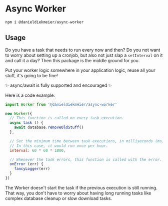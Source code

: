 # Async Worker

```sh
npm i @danieldiekmeier/async-worker
```


## Usage

Do you have a task that needs to run every now and then? Do you not want to worry about setting up a cronjob, but also not just slap a `setInterval` on it and call it a day? Then this package is the middle ground for you.

Put your worker logic somewhere in your application logic, reuse all your stuff, it's going to be fine!

✨ async/await is fully supported and encouraged ✨

Here is a code example:

```js
import Worker from '@danieldiekmeier/async-worker'

new Worker({
  // This function is called on every task execution.
  async task () {
    await database.removeOldStuff()
  },

  // Set the minimum time between task executions, in milliseconds (ms).
  // In this case, it would run once per hour.
  interval: 60 * 60 * 1000,

  // Whenever the task errors, this function is called with the error.
  onError (err) {
    fancyLogger(err)
  }
})
```

The Worker doesn't start the task if the previous execution is still running. That way, you don't have to worry about having long running tasks like complex database cleanup or slow download tasks.
